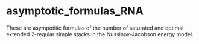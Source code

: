# asymptotic_formulas_RNA
These are asympotitic formulas of the number of saturated and optimal extended 2-regular simple stacks in the Nussinov-Jacobson energy model.
